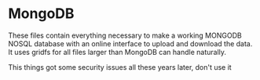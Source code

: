 # MongoDB

These files contain everything necessary to make a working MONGODB NOSQL database with an online interface to upload and download the data.
It uses gridfs for all files larger than MongoDB can handle naturally.

This things got some security issues all these years later, don't use it
